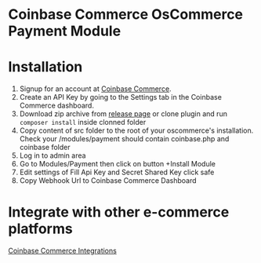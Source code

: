 # Coinbase Commerce OsCommerce Payment Module

# Installation
1. Signup for an account at [Coinbase Commerce](https://commerce.coinbase.com/).
2. Create an API Key by going to the Settings tab in the Coinbase Commerce dashboard.
3. Download zip archive from [release page](https://github.com/coinbase/coinbase-commerce-oscommerce/releases) or clone plugin and run `composer install` inside clonned folder
4. Copy content of src folder to the root of your oscommerce's installation. Check your /modules/payment should contain coinbase.php and coinbase folder
5. Log in to admin area
6. Go to Modules/Payment then click on button +Install Module
7. Edit settings of Fill Api Key and Secret Shared Key click safe
8. Copy Webhook Url to Coinbase Commerce Dashboard

# Integrate with other e-commerce platforms

[Coinbase Commerce Integrations](https://commerce.coinbase.com/integrate)


